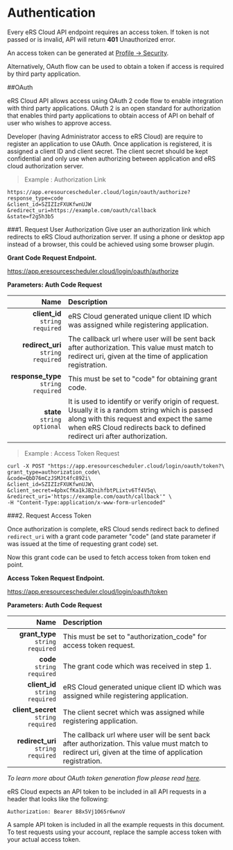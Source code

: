# Authentication


Every eRS Cloud API endpoint requires an access token. If token is not passed or is invalid, API will return **401** <span class="error">Unauthorized</span> error.

An access token can be generated at <a target = "_blank" href ="https://app.eresourcescheduler.cloud/#!/profile/password" class="api-ref">Profile -> Security</a>.

Alternatively, OAuth flow can be used to obtain a token if access is required by third party application.

##OAuth


eRS Cloud API allows access using OAuth 2 code flow to enable integration with third party applications. OAuth 2 is an open standard for authorization that enables third party applications  to obtain access of API on behalf of user who wishes to approve access.

Developer (having Administrator access to eRS Cloud) are require to register an application to use OAuth. Once application is registered, it is assigned a client ID and client secret. The client secret should be kept confidential and only use when authorizing between application and eRS cloud authorization server.


> Example : Authorization Link 
 
```shell
https://app.eresourcescheduler.cloud/login/oauth/authorize?
response_type=code
&client_id=SZIZIzFXUKfwnUJW
&redirect_uri=https://example.com/oauth/callback
&state=f2g5h3b5
```

###1. Request User Authorization
Give user an authorization link which redirects to eRS Cloud authorization server. If using a phone or desktop app instead of a browser, this could be achieved using some browser plugin.


**Grant Code Request Endpoint.**

https://app.eresourcescheduler.cloud/login/oauth/authorize


**Parameters: Auth Code Request** 

Name | Description
----------: | :-------
**client_id** <br>`string` <span class="required">`required`</span>   |  eRS Cloud generated unique client ID which was assigned while registering application. 
**redirect_uri** <br>`string` <span class="required">`required`</span>  | The callback url where user will be sent back after authorization. This value must match to redirect uri, given at the time of application registration.
**response_type** <br>`string` <span class="required">`required`</span>  | This must be set to "code" for obtaining grant code.
**state** <br>`string` `optional`  | It is used to identify or verify origin of request. Usually it is a random string which is passed along with this request and expect the same when eRS Cloud redirects back to defined redirect uri after authorization.  



> Example : Access Token Request
 
```shell
curl -X POST "https://app.eresourcescheduler.cloud/login/oauth/token?\
grant_type=authorization_code\
&code=QbD76mCzJSMJt4fc892i\
&client_id=SZIZIzFXUKfwnUJW\
&client_secret=4pbxCfKa1kJB2nihfbtPLixtv6Tf4V5q\
&redirect_uri='https://example.com/oauth/callback'" \
-H "Content-Type:application/x-www-form-urlencoded"
```

###2. Request Access Token

Once authorization is complete, eRS Cloud sends redirect back to defined `redirect_uri` with a grant code parameter "code" (and state parameter if was issued at the time of requesting grant code) set. 

Now this grant code can be used to fetch access token from token end point.


**Access Token Request Endpoint.**

https://app.eresourcescheduler.cloud/login/oauth/token


**Parameters: Auth Code Request** 

Name | Description
----------: | :-------
**grant_type** <br> `string` <span class="required">`required`</span>  |  This must be set to "authorization_code" for access token request. 
**code** <br> `string` <span class="required">`required`</span> | The grant code which was received in step 1.
**client_id** <br> `string` <span class="required">`required`</span>  |  eRS Cloud generated unique client ID which was assigned while registering application.
**client_secret** <br> `string` <span class="required">`required`</span>  |  The client secret which was assigned while registering application.
**redirect_uri** <br> `string` <span class="required">`required`</span> | The callback url where user will be sent back after authorization. This value must match to redirect uri, given at the time of application registration. 



_To learn more about OAuth token generation flow please read <a target = "_blank" href="https://oauth.net/2/grant-types/authorization-code/" class = "api-ref">here</a>._


eRS Cloud expects an API token to be included in all API requests in a header that looks like the following:

`Authorization: Bearer B8x5Vj1O65r6wnoV`



A sample API token is included in all the example requests in this document. To test requests using your account, replace the sample access token with your actual access token.



